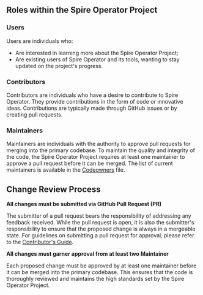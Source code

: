 ## Roles within the Spire Operator Project

### Users

Users are individuals who:

- Are interested in learning more about the Spire Operator Project;
- Are existing users of Spire Operator and its tools, wanting to stay updated on the project's progress.

### Contributors

Contributors are individuals who have a desire to contribute to Spire Operator. They provide contributions in the form of
code or innovative ideas. Contributions are typically made through GitHub issues or by creating pull requests.

### Maintainers

Maintainers are individuals with the authority to approve pull requests for merging into the primary codebase. To
maintain the quality and integrity of the code, the Spire Operator Project requires at least one maintainer to approve a
pull request before it can be merged. The list of current maintainers is available in the [Codeowners](./CODEOWNERS)
file.

## Change Review Process

**All changes must be submitted via GitHub Pull Request (PR)**

The submitter of a pull request bears the responsibility of addressing any feedback received. While the pull request is
open, it is also the submitter's responsibility to ensure that the proposed change is always in a mergeable state. For
guidelines on submitting a pull request for approval, please refer to the [Contributor's Guide](/CONTRIBUTING.md).

**All changes must garner approval from at least two Maintainer**

Each proposed change must be approved by at least one maintainer before it can be merged into the primary codebase.
This ensures that the code is thoroughly reviewed and maintains the high standards set by the Spire Operator Project.